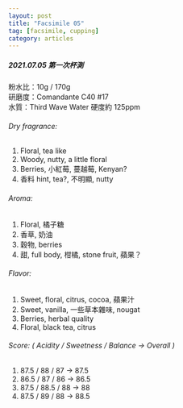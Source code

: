 ```yaml
---
layout: post
title: "Facsimile 05"
tag: [facsimile, cupping]
category: articles
---
```


##### 2021.07.05 第一次杯測

粉水比：10g / 170g  
研磨度：Comandante C40 #17  
水質：Third Wave Water 硬度約 125ppm  

###### Dry fragrance:
1. Floral, tea like
2. Woody, nutty, a little floral
3. Berries, 小紅莓, 蔓越莓, Kenyan?
4. 香料 hint, tea?, 不明顯, nutty

###### Aroma:
1. Floral, 橘子糖
2. 香草, 奶油
3. 穀物, berries
4. 甜, full body, 柑橘, stone fruit, 蘋果？

###### Flavor:
1. Sweet, floral, citrus, cocoa, 蘋果汁
2. Sweet, vanilla, 一些草本雜味, nougat 
3. Berries, herbal quality
4. Floral, black tea, citrus 

###### Score: ( Acidity / Sweetness / Balance -> Overall )
1. 87.5 / 88 / 87 -> 87.5
2. 86.5 / 87 / 86 -> 86.5
3. 87.5 / 88.5 / 88 -> 88
4. 87.5 / 89 / 88 -> 88.5
